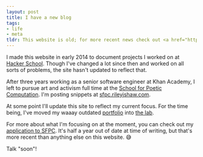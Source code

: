 ```yaml
---
layout: post
title: I have a new blog
tags:
- life
- meta
tldr: This website is old; for more recent news check out <a href="https://sfpc.rileyjshaw.com">my SFPC blog</a>.
---
```


I made this website in early 2014 to document projects I worked on at [Hacker School](https://www.recurse.com/). Though I've changed a lot since then and worked on all sorts of problems, the site hasn't updated to reflect that.

After three years working as a senior software engineer at Khan Academy, I left to pursue art and activism full time at the [School for Poetic Computation](http://sfpc.io/). I'm posting snippets at [sfpc.rileyjshaw.com](https://sfpc.rileyjshaw.com).

At some point I'll update this site to reflect my current focus. For the time being, I've moved my waaay outdated [portfolio](/portfolio) into [the lab](/lab).

For more about what I'm focusing on at the moment, you can check out my [application to SFPC](https://sfpc.rileyjshaw.com/post/171435065582/my-school-for-poetic-computation-application). It's half a year out of date at time of writing, but that's more recent than anything else on this website. 😅

Talk "soon"!
